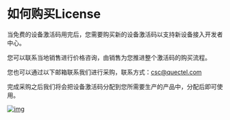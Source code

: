 # 如何购买License

当免费的设备激活码用完后，您需要购买新的设备激活码以支持新设备接入开发者中心。

您可以联系当地销售进行价格咨询，由销售为您推进整个激活码的购买流程。

您也可以通过以下邮箱联系我们进行采购，联系方式：<csc@quectel.com>

完成采购之后我们将会把设备激活码分配到您所需要生产的产品中，分配后即可使用。

<a data-fancybox title="img" href="/massProduct/image2022-2-28_19-39-45.png?version=1&modificationDate=1646047870000&api=v2">![img](/massProduct/image2022-2-28_19-39-45.png?version=1&modificationDate=1646047870000&api=v2)</a>
